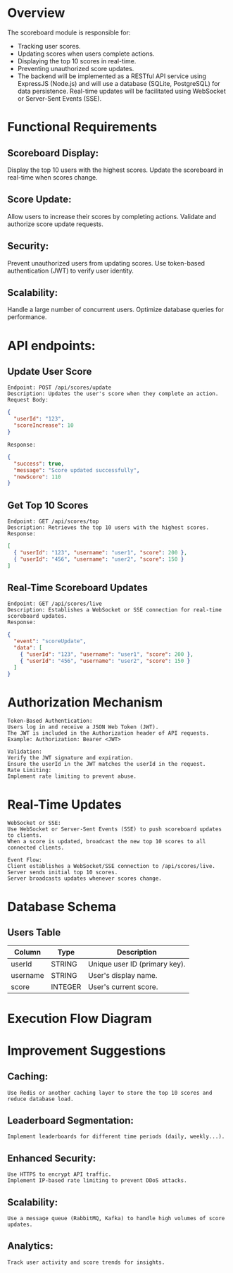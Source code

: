 # Overview

The scoreboard module is responsible for:

- Tracking user scores.
- Updating scores when users complete actions.
- Displaying the top 10 scores in real-time.
- Preventing unauthorized score updates.
- The backend will be implemented as a RESTful API service using ExpressJS (Node.js) and will use a database (SQLite, PostgreSQL) for data persistence. Real-time updates will be facilitated using WebSocket or Server-Sent Events (SSE).

# Functional Requirements

## Scoreboard Display:

Display the top 10 users with the highest scores.
Update the scoreboard in real-time when scores change.

## Score Update:

Allow users to increase their scores by completing actions.
Validate and authorize score update requests.

## Security:

Prevent unauthorized users from updating scores.
Use token-based authentication (JWT) to verify user identity.

## Scalability:

Handle a large number of concurrent users.
Optimize database queries for performance.

# API endpoints:

## Update User Score

    Endpoint: POST /api/scores/update
    Description: Updates the user's score when they complete an action.
    Request Body:

```json
{
  "userId": "123",
  "scoreIncrease": 10
}
```

    Response:

```json
{
  "success": true,
  "message": "Score updated successfully",
  "newScore": 110
}
```

## Get Top 10 Scores

    Endpoint: GET /api/scores/top
    Description: Retrieves the top 10 users with the highest scores.
    Response:

```json
[
  { "userId": "123", "username": "user1", "score": 200 },
  { "userId": "456", "username": "user2", "score": 150 }
]
```

## Real-Time Scoreboard Updates

    Endpoint: GET /api/scores/live
    Description: Establishes a WebSocket or SSE connection for real-time scoreboard updates.
    Response:

```json
{
  "event": "scoreUpdate",
  "data": [
    { "userId": "123", "username": "user1", "score": 200 },
    { "userId": "456", "username": "user2", "score": 150 }
  ]
}
```

# Authorization Mechanism

    Token-Based Authentication:
    Users log in and receive a JSON Web Token (JWT).
    The JWT is included in the Authorization header of API requests.
    Example: Authorization: Bearer <JWT>

    Validation:
    Verify the JWT signature and expiration.
    Ensure the userId in the JWT matches the userId in the request.
    Rate Limiting:
    Implement rate limiting to prevent abuse.

# Real-Time Updates

    WebSocket or SSE:
    Use WebSocket or Server-Sent Events (SSE) to push scoreboard updates to clients.
    When a score is updated, broadcast the new top 10 scores to all connected clients.

    Event Flow:
    Client establishes a WebSocket/SSE connection to /api/scores/live.
    Server sends initial top 10 scores.
    Server broadcasts updates whenever scores change.

# Database Schema

## Users Table

| Column   | Type    | Description                   |
| -------- | ------- | ----------------------------- |
| userId   | STRING  | Unique user ID (primary key). |
| username | STRING  | User's display name.          |
| score    | INTEGER | User's current score.         |

# Execution Flow Diagram

# Improvement Suggestions

## Caching:

    Use Redis or another caching layer to store the top 10 scores and reduce database load.

## Leaderboard Segmentation:

    Implement leaderboards for different time periods (daily, weekly...).

## Enhanced Security:

    Use HTTPS to encrypt API traffic.
    Implement IP-based rate limiting to prevent DDoS attacks.

## Scalability:

    Use a message queue (RabbitMQ, Kafka) to handle high volumes of score updates.

## Analytics:

    Track user activity and score trends for insights.
